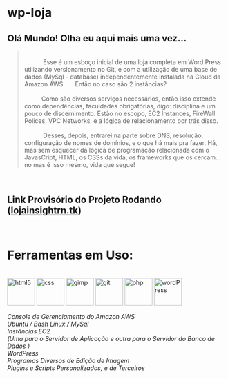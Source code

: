<head>
<link rel="preconnect" href="https://fonts.googleapis.com">
<link rel="preconnect" href="https://fonts.gstatic.com" crossorigin>
<link href="https://fonts.googleapis.com/css2?family=Fuzzy+Bubbles:wght@700&display=swap" rel="stylesheet">
</head>

<body>
  
# wp-loja
<h2> Olá Mundo! Olha eu aqui mais uma vez... </h2>

></p><span style = font-family: 'Fuzzy Bubbles', cursive; font-size:"4em";> </br>&nbsp&nbsp&nbsp&nbsp&nbsp&nbsp&nbsp&nbsp&nbsp&nbsp Esse é um esboço inicial de uma loja completa em Word Press utilizando versionamento no Git, e com a utilização de uma base de dados (MySql - database) independentemente instalada na Cloud da Amazon AWS.&nbsp&nbsp&nbsp&nbsp&nbsp Então no caso são 2 instâncias? </br></br>&nbsp&nbsp&nbsp&nbsp&nbsp&nbsp&nbsp&nbsp&nbsp&nbspComo são diversos serviços necessários, então isso extende como dependências, faculdades obrigatórias, digo: disciplina e um pouco de discernimento. Estão no escopo, EC2 Instances, FireWall Polices, VPC Networks, e a lógica de relacionamento por trás disso.</br></br>&nbsp&nbsp&nbsp&nbsp&nbsp&nbsp&nbsp&nbsp&nbsp&nbsp Desses, depois, entrarei na parte sobre DNS, resolução, configuração de nomes de domínios, e o que há mais pra fazer. Há, mas sem esquecer da lógica de programação relacionada com o JavasCript, HTML, os CSSs da vida, os frameworks que os cercam... no mas é isso mesmo, vida que segue!</span></p>

<div style="display: inline_block">
  </br><h2>Link Provisório do Projeto Rodando (<a href="https://ec2-54-233-110-218.sa-east-1.compute.amazonaws.com/" target="_blank">lojainsightrn.tk</a>)</h2></br>

# Ferramentas em Uso: </br>
</br>
<a href="https://www.w3schools.com/html/" target="_blank"><img align="center" alt="html5" height="64" width="64" src="https://user-images.githubusercontent.com/39489517/144758333-ecb93f5f-2c7c-4d15-900e-071281502711.png"></a>
<a href="https://www.w3schools.com/css/" target="_blank"><img align="center" alt="css" height="64" width="64" src="https://user-images.githubusercontent.com/39489517/144758322-a35b7da8-11a0-4200-85a9-957459cb201d.png"></a>
<a href="https://www.gimp.org/" target="_blank"><img align="center" alt="gimp" height="64" width="64" src="https://user-images.githubusercontent.com/39489517/144758325-1ecc750e-933b-4f25-b88a-68dd41525843.png"></a>
<a href="https://git-scm.com/" target="_blank"><img align="center" alt="git" height="64" width="64" src="https://user-images.githubusercontent.com/39489517/144758328-420203ca-5fe3-4f5e-a808-b3500fa1ae7d.png"></a>
<a href="https://www.php.net/" target="_blank"><img align="center" alt="php" height="64" width="64" src="https://user-images.githubusercontent.com/39489517/144758367-9c056631-0527-498d-91cd-78327430935d.png"></a>
<a href="https://br.wordpress.org/" target="_blank"><img align="center" alt="wordPress" height="64" width="64" src="https://user-images.githubusercontent.com/39489517/144758373-2fac375e-56f1-43c4-9895-d1ddee67b032.png"></a>
</div>

<div>
</br>
  <em>Console de Gerenciamento do Amazon AWS </br>
  Ubuntu / Bash Linux / MySql </br>
  Instâncias EC2 </br>
  (Uma para o Servidor de Aplicação e outra para o Servidor do Banco de Dados ) </br>
  WordPress </br>
  Programas Diversos de Edição de Imagem </br>
  Plugins e Scripts Personalizados, e de Terceiros </br></em>
</div>

</br>
</body>






